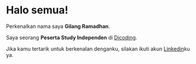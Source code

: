 # Halo semua! 

Perkenalkan nama saya **Gilang Ramadhan**.

Saya seorang **Peserta Study Independen** di [Dicoding](https://www.dicoding.com/).

Jika kamu tertarik untuk berkenalan denganku, silakan ikuti akun [Linkedin](https://www.linkedin.com/in/al-kautsar-russetya-tamora/)ku ya.
